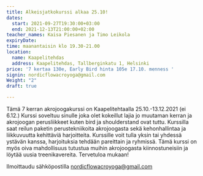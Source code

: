 ```yaml
---
title: Alkeisjatkokurssi alkaa 25.10!
dates:
  start: 2021-09-27T19:30:00+03:00
  end: 2021-12-13T21:00:00+02:00
teacher_names: Kaisa Piesanen ja Timo Leikola
expiryDate: 
time: maanantaisin klo 19.30-21.00
location:
  name: Kaapelitehdas
  address: Kaapelitehdas, Tallberginkatu 1, Helsinki
price: '7 kertaa 130e, Early Bird hinta 105e 17.10. menness '
signin: nordicflowacroyoga@gmail.com
Weight: "2"
draft: true

---
```

Tämä 7 kerran akrojoogakurssi on Kaapelitehtaalla 25.10.-13.12.2021 (ei 6.12.) Kurssi soveltuu sinulle joka olet kokeillut lajia jo muutaman kerran ja akrojoogan perusliikkeet kuten bird ja shoulderstand ovat tuttu. Kurssilla saat reilun paketin perustekniikoita akrojoogasta sekä kehonhallintaa ja liikkuvuutta kehittäviä harjoitteita. Kurssille voit tulla yksin tai yhdessä ystävän kanssa, harjoituksia tehdään pareittain ja ryhmissä. Tämä kurssi on myös oiva mahdollisuus tutustua muihin akrojoogasta kiinnostuneisiin ja löytää uusia treenikavereita. Tervetuloa mukaan!

Ilmoittaudu sähköpostilla nordicflowacroyoga@gmail.com